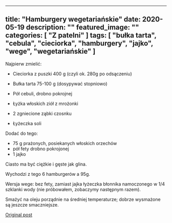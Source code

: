
---
title: "Hamburgery wegetariańskie"
date: 2020-05-19
description: ""
featured_image: ""
categories: [ "Z patelni" ]
tags: [ "bułka tarta", "cebula", "cieciorka", "hamburgery", "jajko", "wege", "wegetariańskie" ]
---

<!-- Number 36 -->

Najpierw zmielić:



 * Cieciorka z puszki 400 g (czyli ok. 280g po odsączeniu)

 * Bułka tarta 75-100 g (dosypywać stopniowo)

 * Pół cebuli, drobno pokrojnej

 * Łyżka włoskich ziół z mrożonki

 * 2 zgniecione ząbki czosnku

 * Łyżeczka soli


Dodać do tego:
 * 75 g prażonych, posiekanych włoskich orzechów
 * pół fety drobno pokrojonej
 * 1 jajko

Ciasto ma być ciężkie i gęste jak glina.

Wychodzi z tego 6 hamburgerów a 95g.

Wersja wege: bez fety, zamiast jajka łyżeczka błonnika namoczonego w 1/4 szklanki wody (nie próbowałem, zobaczymy następnym razem).

Smażyć na oleju porządnie na średniej temperaturze; dobrze wysmażone są jeszcze smaczniejsze.



[Original post](https://statystycznakuchnia.wordpress.com/2020/05/19/hamburgery-wegetarianskie/)


